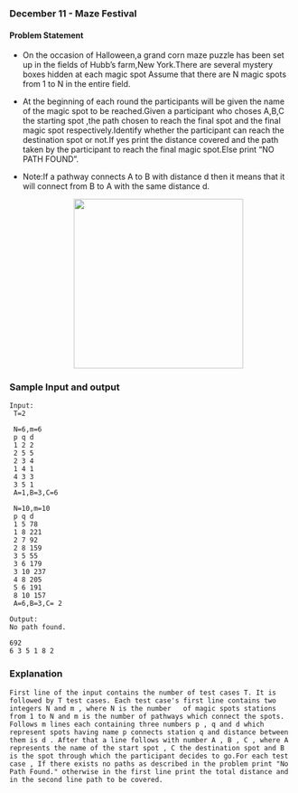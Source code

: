 ### December 11 - Maze Festival

   #### Problem Statement
   - On the occasion of Halloween,a grand corn maze puzzle has been set up in the fields of Hubb’s farm,New York.There are several  mystery boxes hidden at each magic spot 
     Assume that there are N magic spots from 1 to N in the entire field.
   - At the beginning of each round the participants will be given the name of the magic spot to be reached.Given a participant who choses A,B,C the starting spot ,the path     chosen to reach the final spot and the final magic spot respectively.Identify whether the participant can reach the destination spot or not.If yes print the distance covered and the path taken by the participant to reach the final magic spot.Else print “NO PATH FOUND”.
  
   - Note:If a pathway connects A to B with distance d  then it means that it will connect from B to A with the same distance d.
      <p align="center"><img src ="/src/assets/corn-maze.gif" height = "300"/></p> 

   ### Sample Input and output

   ```
   Input:
    T=2

    N=6,m=6
    p q d
    1 2 2
    2 5 5
    2 3 4
    1 4 1
    4 3 3
    3 5 1
    A=1,B=3,C=6

    N=10,m=10
    p q d
    1 5 78
    1 8 221
    2 7 92
    2 8 159
    3 5 55
    3 6 179
    3 10 237
    4 8 205
    5 6 191
    8 10 157
    A=6,B=3,C= 2

   Output: 
   No path found.
   
   692
   6 3 5 1 8 2

   ```
  
  ### Explanation
   ```
  First line of the input contains the number of test cases T. It is followed by T test cases. Each test case's first line contains two integers N and m , where N is the number   of magic spots stations from 1 to N and m is the number of pathways which connect the spots. Follows m lines each containing three numbers p , q and d which represent spots having name p connects station q and distance between them is d . After that a line follows with number A , B , C , where A represents the name of the start spot , C the destination spot and B is the spot through which the participant decides to go.For each test case , If there exists no paths as described in the problem print "No Path Found." otherwise in the first line print the total distance and in the second line path to be covered.

   ```   
